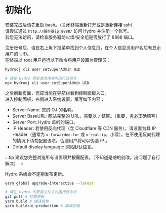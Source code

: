# 初始化

安装完成后请先重启 bash。（关闭终端重新打开或是重新连接 ssh）  
请尝试通过 `http://服务器ip:8888/` 访问 Hydro 并注册一个账号。  
若您无法访问，请检查服务器防火墙/安全组是否放行了 8888 端口。  

注册账号后，请在右上角下拉菜单找到个人信息页，在个人信息页用户名后有显示用户的 UID。  
在终端以 root 用户运行以下命令将用户设置为管理员：  

<CodeGroup>
<CodeGroupItem title="常规部署" active>

```sh
hydrooj cli user setSuperAdmin UID
```

</CodeGroupItem>
<CodeGroupItem title="开发者模式">

```sh
# 请在 Hydro 的安装文件夹内运行该命令
npx hydrooj cli user setSuperAdmin UID
```

</CodeGroupItem>
</CodeGroup>

之后刷新页面，您应当能在导航栏看到控制面板入口。  
进入控制面板，右侧进入系统设置，填写如下内容：  

- Server Name: 您的 OJ 的名称。  
- Server BaseURL: 网站完整的 URL，需要以 `/` 结尾。（重要，务必正确填写）  
- Server Port: Hydro 监听的端口。
- IP Header: 若使用反向代理（含 Cloudflare 等 CDN 服务），请设置为其 IP Header（通常为 `x-forwarded-for` 或 `x-real-ip`，小写）。在不使用反向代理的情况下请勿配置该项，否则用户将可以伪造 IP 。
- Default display language: 网站默认语言。  

:::tip
建议您完整浏览所有设置项并按需配置。（不知道是啥的别改，出问题了自行解决）
:::

Hydro 系统会不定期发布更新。

<CodeGroup>
<CodeGroupItem title="常规部署" active>

```sh
yarn global upgrade-interactive --latest
```

</CodeGroupItem>
<CodeGroupItem title="开发者模式">

```sh
# 请在 Hydro 的安装文件夹内运行该命令
git pull # 拉取更新
yarn build # 编译后端
yarn build:ui:production # 编译前端
```

</CodeGroupItem>
</CodeGroup>
